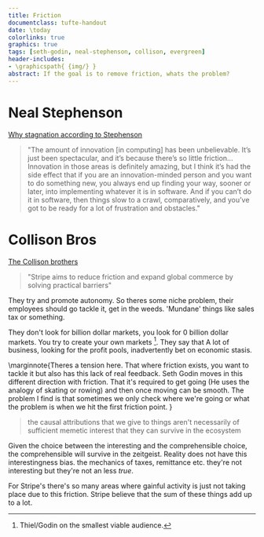 ```yaml
---
title: Friction
documentclass: tufte-handout
date: \today
colorlinks: true
graphics: true
tags: [seth-godin, neal-stephenson, collison, evergreen]
header-includes:
- \graphicspath{ {img/} }
abstract: If the goal is to remove friction, whats the problem?
---
```


# Neal Stephenson
[Why stagnation according to Stephenson](https://youtu.be/1IAwt1ORln4?t=1218)

> "The amount of innovation [in computing] has been unbelievable. It’s just been spectacular, and it’s because
> there’s so little friction... Innovation in those areas is definitely amazing, but I think it’s
> had the side effect that if you are an innovation-minded person and you want to do something new,
> you always end up finding your way, sooner or later, into implementing whatever it is in software.
> And if you can’t do it in software, then things slow to a crawl, comparatively, and you’ve got to
> be ready for a lot of frustration and obstacles."

# Collison Bros

[The Collison brothers](https://www.joincolossus.com/episodes/85748309/collison-a-business-state-of-mind)

> "Stripe aims to reduce friction and expand global commerce by solving practical barriers"

They try and promote autonomy. So theres some niche problem, their employees should go tackle it,
get in the weeds. 'Mundane' things like sales tax or something.

[^1]: Thiel/Godin on the smallest viable audience.

They don't look for billion dollar markets, you look for 0 billion dollar markets. You try to create
your own markets [^1]. They say that A lot of business, looking for the profit pools, inadvertently
bet on economic stasis.

\marginnote{Theres a tension here. That where friction exists, you want to tackle it but also has
this lack of real feedback. Seth Godin moves in this different direction with friction. That it's
required to get going (He uses the analogy of skating or rowing) and then once moving can be smooth.
The problem I find is that sometimes we only check where we're going or what the problem is when we
hit the first friction point. }

> the causal attributions that we give to things aren't necessarily of sufficient memetic interest
> that they can survive in the ecosystem

Given the choice between the interesting and the comprehensible choice, the comprehensible will
survive in the zeitgeist. Reality does not have this interestingness bias. the mechanics of taxes,
remittance etc. they're not interesting but they're not an less _true_.

For Stripe's there's so many areas where gainful activity is just not taking place due to this
friction. Stripe believe that the sum of these things add up to a lot.
